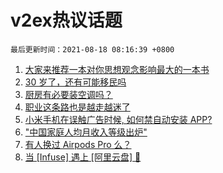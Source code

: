 # v2ex热议话题

`最后更新时间：2021-08-18 08:16:39 +0800`

1. [大家来推荐一本对你思想观念影响最大的一本书](https://www.v2ex.com/t/796289)
1. [30 岁了，还有可能移民吗](https://www.v2ex.com/t/796248)
1. [厨房有必要装空调吗？](https://www.v2ex.com/t/796195)
1. [职业这条路也是越走越迷了](https://www.v2ex.com/t/796187)
1. [小米手机在误触广告时候, 如何禁自动安装 APP?](https://www.v2ex.com/t/796204)
1. ["中国家庭人均月收入等级出炉"](https://www.v2ex.com/t/796337)
1. [有人换过 Airpods Pro 么？](https://www.v2ex.com/t/796192)
1. [当 [Infuse] 遇上 [阿里云盘] 🚀](https://www.v2ex.com/t/796188)

